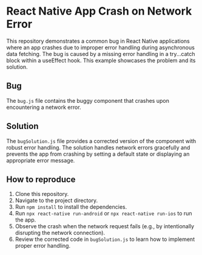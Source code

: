 # React Native App Crash on Network Error

This repository demonstrates a common bug in React Native applications where an app crashes due to improper error handling during asynchronous data fetching.  The bug is caused by a missing error handling in a try...catch block within a useEffect hook. This example showcases the problem and its solution.

## Bug

The `bug.js` file contains the buggy component that crashes upon encountering a network error.

## Solution

The `bugSolution.js` file provides a corrected version of the component with robust error handling. The solution handles network errors gracefully and prevents the app from crashing by setting a default state or displaying an appropriate error message.

## How to reproduce

1. Clone this repository.
2. Navigate to the project directory.
3. Run `npm install` to install the dependencies.
4. Run `npx react-native run-android` or `npx react-native run-ios` to run the app.
5. Observe the crash when the network request fails (e.g., by intentionally disrupting the network connection).
6. Review the corrected code in `bugSolution.js` to learn how to implement proper error handling.